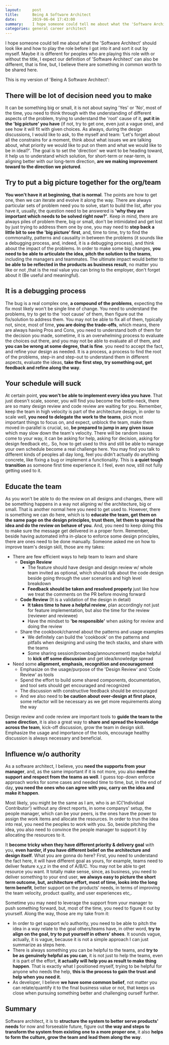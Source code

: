 ```yaml
---
layout:     post
title:      Being A Software Architect
date:       2019-06-04 17:43:00
summary:    I hope someone could tell me about what the 'Software Architect' should look like and how to play the role before I got into it and sort it out by myself. Maybe it is different for peoples who are playing this role with or without the title, I expect our definition of 'Software Architect' can also be different, that is fine, but, I believe there are something in common worth to be shared here. 
categories: general career architect
---
```


I hope someone could tell me about what the 'Software Architect' should look like and how to play the role before I got into it and sort it out by myself. Maybe it is different for peoples who are playing this role with or without the title, I expect our definition of 'Software Architect' can also be different, that is fine, but, I believe there are something in common worth to be shared here. 

This is my version of 'Being A Software Architect':

## There will be lot of decision need you to make

It can be something big or small, it is not about saying 'Yes' or 'No', most of the time, you need to think through with the understanding of different aspects of the problem, trying to understand the 'root' cause of it, **put it in the 'big picture' you have** (if not, try to get one, even just a vague one), and see how it will fit with given choices. As always, during the design discussions, I would like to ask, to the myself and team: 'Let's forget about all the constrains for a moment, think about what issues we are talking about, what priority we would like to put on them and what we would like to be in ideal?'. The goal is to set the 'direction' we want to be heading toward, it help us to understand which solution, for short-term or near-term, is aligning better with our long-term direction, **are we making improvement toward to the direction we pictured**.

## Try to put a big picture together for the org/team

**You won't have it at beginning, that is normal**. The points are how to get one, then we can iterate and evolve it along the way. There are always particular sets of problem need you to solve, start to build the list, after you have it, usually, the question need to be answered is **'why they are important which needs to be solved right now?'**. Keep in mind, there are always piles of problem there, big or small, don't be intimidated and get lost by just trying to address them one by one, you may need to **step back a little bit to see the 'big picture' first**, and, time to time, try to find the commonality, patterns and causality in between the problems (it sounds like a debugging process, and, indeed, it is a debugging process), and think about the impact of the problems. In order to make some big changes, **you need to be able to articulate the idea, pitch the solution to the teams**, including the managers and teammates. The ultimate impact would better to **be able to be reflected in the products as business result**, no matter you like or not ,that is the real value you can bring to the employer, don't forget about it (Be useful and meaningful).

## It is a debugging process

The bug is a real complex one, **a compound of the problems**, expecting the fix most likely won't be single line of change. You need to understand the problems, try to get to the 'root cause' of them, then figure out the fix/solution to address them. You may not be able to fix all of them, typically not, since, most of time, **you are doing the trade-offs**, which means, there are always having Pros and Cons, you need to understand both of them for the decision you made, sometime, it is an overwhelming process to evaluate the choices out there, and you may not be able to evaluate all of them, and **you can be wrong at some degree, that is fine**. you need to accept the fact, and refine your design as needed. It is a process, a process to find the root of the problems, step-in and step-out to understand them in different aspects, evaluate the ideas, **take the first step, try something out, get feedback and refine along the way**.

## Your schedule will suck

At certain point, **you won't be able to implement every idea you have**. That just doesn't scale, sooner, you will find you become the bottle-neck, there are so many design review and code review are waiting for you. Remember, keep the team in high velocity is part of the architecture design, in order to scale well, **you need to delegate the work to the teams**, pick most important things to focus on, and expect, unblock the team, make them moved in-parallel is crucial, so, **be prepared to jump in any given issue** which may slow down the team's velocity. There will be random issues come to your way, it can be asking for help, asking for decision, asking for design feedback etc,. So, how to get used to this and still be able to manage your own schedule become a real challenge here. You may find you talk to different kinds of peoples all day long, feel you didn't actually do anything concrete, like fixing a bug or implement a functionality. This is **a quiet tough transition** as someone first time experience it. I feel, even now, still not fully getting used to it.

## Educate the team

As you won't be able to do the review on all designs and changes, there will be something happens in a way not aligning w/ the architecture, big or small. That is another normal here you need to get used to. However, there is something we can do here, which is to **educate the team, get them on the same page on the design principles, trust them, let them to spread the idea and do the review on behave of you**. And, you need to keep doing this to make sure the message get delivered in a proper form. Remember, beside having automated infra in-place to enforce some design principles, there are ones need to be done manually. Someone asked me on how to improve team's design skill, those are my takes:

- There are few efficient ways to help team to learn and share
    - **Design Review**
        - The feature should have design and design review w/ whole team invited as optional, which should talk about the code design beside going through the user scenarios and high level breakdown
        - **Feedback should be taken and resolved properly** just like how we treat the comments on the PR before moving forward
    - **Code Review** (It is a validation of the design in detail)
        - **It takes time to have a helpful review**, plan accordingly not just for feature implementation, but also the time for the review (reviewer and reviewee)
        - Have the mindset to **'be responsible'** when asking for review and doing the review
    - Share the cookbook/channel about the patterns and usage examples
        - We definitely can build the 'cookbook' on the patterns and pitfalls when designing and using the tech stacks, and share with the teams
        - Some sharing session(brownbag/announcement) maybe helpful to **kick off some discussion** and get idea/knowledge spread
- Need some **alignment, emphasis, recognition and encouragement**
    - Emphasize on the usage/purpose of the 'Design Review' and 'Code Review' as tools
    - Spend the effort to build some shared components, documentation, and tool sets should get encouraged and recognized
    - The discussion with constructive feedback should be encouraged
    - And we also need to **be caution about over-design at first place**, some refactor will be necessary as we get more requirements along the way

Design review and code review are important tools to **guide the team to the same direction**, it is also a great way to **share and spread the knowledge across the team**, kick-off discussion, grow the team in design skill. Emphasize the usage and importance of the tools, encourage healthy discussion is always necessary and beneficial.

## Influence w/o authority

As a software architect, I believe, you **need the supports from your manager**, and, as the same important if it is not more, you also **need the support and respect from the teams as well**. I guess top-down enforce approach works for some cases and needed time to time, but, in the end of day, **you need the ones who can agree with you, carry on the idea and make it happen**. 

Most likely, you might be the same as I am, who is an IC('Individual Contributor') without any direct reports, in some companys' setup, the people manager, which can be your peers, is the ones have the power to assign the work items and allocate the resources. In order to trun the idea into real, you need the peoples to work with you. So, beside pitching the idea, you also need to convince the people manager to support it by allocating the resources to it.

It **become tricky when they have different priority & delivery goal** with you, **even harder, if you have different belief on the architecture and design itself**. What you are gonna do here? First, you need to understand the fact here, it will have different goal as yours, for example, teams need to deliver feature x,y,z in the end of A/B/C. You may not be able to get resource you want. It totally make sense, since, as business, you need to deliver something to your end user, **we always easy to picture the short term outcome, but, architecture effort, most of time, looks into the long term benefit**, better support on the products' needs, in terms of improving the team velocity, product quality, and user experiences etc,.

Sometime you may need to leverage the support from your manager to push something forward, but, most of the time, you need to figure it out by yourself. Along the way, those are my take from it: 

- In order to get support w/o authority, you need to be able to pitch the idea in a way relate to the goal others/teams have, in other word, **try to align on the goal, try to put yourself in others' shoes**. It sounds vague, actually, it is vague, because it is not a simple approach I can just summarize as steps here. 
- There is always something you can be helpful to the teams, and **try to be as genuinely helpful as you can**, it is not just to help the teams, even it is part of the effort, **it actually will help you as result to make thing happen**. That is exactly what I positioned myself, trying to be helpful for anyone who needs the help, **this is the process to gain the trust and help when you need it**.
- As developer, I believe **we have some common belief**, not matter you can relate/quantify it to the final business value or not, that keeps us close when pursuing something better and challenging ourself further.


## Summary

Software architect, it is to **structure the system to better serve products' needs** for now and forseeable future, figure out **the way and steps to transform the system from existing one to a more proper one**, it also **helps to form the culture, grow the team and lead them along the way**.
